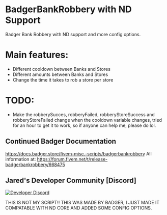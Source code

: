 # BadgerBankRobbery with ND Support

Badger Bank Robbery with ND support and more config options.

# Main features:
- Different cooldown between Banks and Stores
- Different amounts between Banks and Stores
- Change the time it takes to rob a store per store


# TODO: 
- Make the robberySucces, robberyFailed, robberyStoreSuccess and robberyStoreFailed change when the cooldown variable changes, tried for an hour to get it to work, so if anyone can help me, please do lol.

## Continued Badger Documentation
https://docs.badger.store/fivem-misc.-scripts/badgerbankrobbery
All information at: https://forum.fivem.net/t/release-badgerbankrobbery/668475

## Jared's Developer Community [Discord]
[![Developer Discord](https://discordapp.com/api/guilds/597445834153525298/widget.png?style=banner4)](https://discord.com/invite/WjB5VFz)

THIS IS NOT MY SCRIPT!! THIS WAS MADE BY BADGER, I JUST MADE IT COMPATABLE WITH ND CORE AND ADDED SOME CONFIG OPTIONS. 
